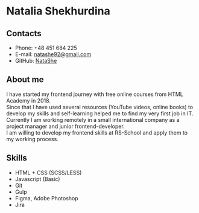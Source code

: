 # Natalia Shekhurdina
## Contacts
* Phone: +48 451 684 225
* E-mail: natashe92@gmail.com
* GitHub: [NataShe](https://github.com/NataShe/)
## About me
I have started my frontend journey with free online courses from HTML Academy in 2018.  
Since that I have used several resources (YouTube videos, online books) to develop my skills and self-learning helped me to find my very first job in IT.  
Currently I am working remotely in a small international company as a project manager and junior frontend-developer.  
I am willing to develop my frontend skills at RS-School and apply them to my working process.

## Skills
* HTML + CSS (SCSS/LESS)
* Javascript (Basic)
* Git
* Gulp
* Figma, Adobe Photoshop
* Jira
